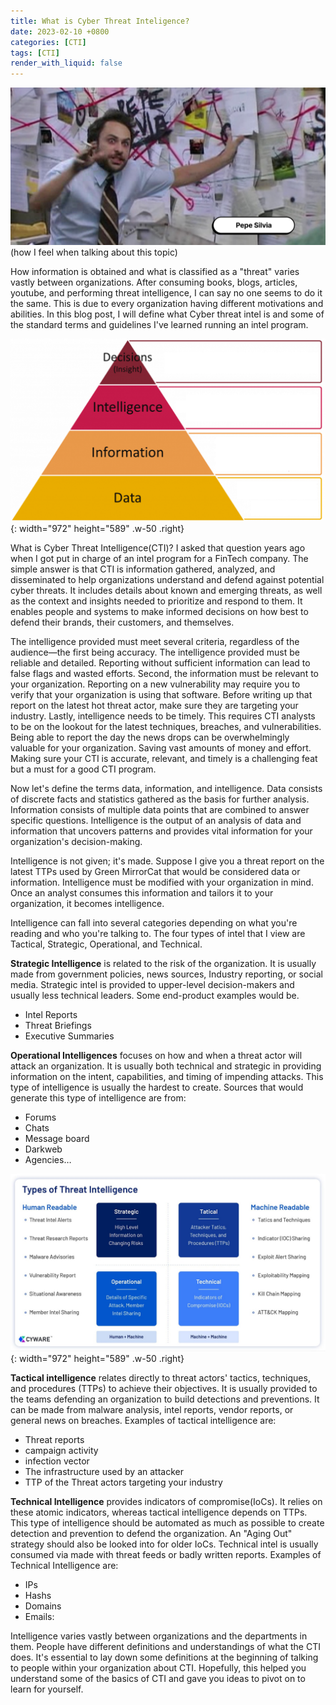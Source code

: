 ```yaml
---
title: What is Cyber Threat Inteligence?
date: 2023-02-10 +0800
categories: [CTI]
tags: [CTI]
render_with_liquid: false
---
```

![Picture](/assets/images/pepesilva.png)
(how I feel when talking about this topic)

How information is obtained and what is classified as a "threat" varies vastly between organizations. After consuming books, blogs, articles, youtube, and performing threat intelligence, I can say no one seems to do it the same. This is due to every organization having different motivations and abilities. In this blog post, I will define what Cyber threat intel is and some of the standard terms and guidelines I've learned running an intel program. 

![Picture](/assets/images/d2d.png){: width="972" height="589" .w-50 .right}

What is Cyber Threat Intelligence(CTI)? I asked that question years ago when I got put in charge of an intel program for a FinTech company. The simple answer is that CTI is information gathered, analyzed, and disseminated to help organizations understand and defend against potential cyber threats. It includes details about known and emerging threats, as well as the context and insights needed to prioritize and respond to them. It enables people and systems to make informed decisions on how best to defend their brands, their customers, and themselves.

The intelligence provided must meet several criteria, regardless of the audience—the first being accuracy. The intelligence provided must be reliable and detailed. Reporting without sufficient information can lead to false flags and wasted efforts. Second, the information must be relevant to your organization. Reporting on a new vulnerability may require you to verify that your organization is using that software. Before writing up that report on the latest hot threat actor, make sure they are targeting your industry. Lastly, intelligence needs to be timely. This requires CTI analysts to be on the lookout for the latest techniques, breaches, and vulnerabilities. Being able to report the day the news drops can be overwhelmingly valuable for your organization. Saving vast amounts of money and effort. Making sure your CTI is accurate, relevant, and timely is a challenging feat but a must for a good CTI program. 

Now let's define the terms data, information, and intelligence. Data consists of discrete facts and statistics gathered as the basis for further analysis. Information consists of multiple data points that are combined to answer specific questions. Intelligence is the output of an analysis of data and information that uncovers patterns and provides vital information for your organization's decision-making.

Intelligence is not given; it's made. Suppose I give you a threat report on the latest TTPs used by Green MirrorCat that would be considered data or information. Intelligence must be modified with your organization in mind. Once an analyst consumes this information and tailors it to your organization, it becomes intelligence. 

Intelligence can fall into several categories depending on what you're reading and who you're talking to. The four types of intel that I view are Tactical, Strategic, Operational, and Technical. 

**Strategic Intelligence** is related to the risk of the organization. It is usually made from government policies, news sources, Industry reporting, or social media. Strategic intel is provided to upper-level decision-makers and usually less technical leaders. Some end-product examples would be. 
* Intel Reports
* Threat Briefings
* Executive Summaries 

**Operational Intelligences** focuses on how and when a threat actor will attack an organization. It is usually both technical and strategic in providing information on the intent, capabilities, and timing of impending attacks. This type of intelligence is usually the hardest to create. Sources that would generate this type of intelligence are from:
* Forums
* Chats
* Message board
* Darkweb
* Agencies…

![Desktop View](/assets/images/typesintel.jpg){: width="972" height="589" .w-50 .right}

**Tactical intelligence** relates directly to threat actors' tactics, techniques, and procedures (TTPs) to achieve their objectives. It is usually provided to the teams defending an organization to build detections and preventions. It can be made from malware analysis, intel reports, vendor reports, or general news on breaches. Examples of tactical intelligence are: 
* Threat reports 
* campaign activity
* infection vector
* The infrastructure used by an attacker
* TTP of the Threat actors targeting your industry

**Technical Intelligence** provides indicators of compromise(IoCs). It relies on these atomic indicators, whereas tactical intelligence depends on TTPs. This type of intelligence should be automated as much as possible to create detection and prevention to defend the organization. An "Aging Out" strategy should also be looked into for older IoCs. Technical intel is usually consumed via made with threat feeds or badly written reports. 
Examples of Technical Intelligence are:
* IPs
* Hashs
* Domains
* Emails:


Intelligence varies vastly between organizations and the departments in them. People have different definitions and understandings of what the CTI does. It's essential to lay down some definitions at the beginning of talking to people within your organization about CTI. Hopefully, this helped you understand some of the basics of CTI and gave you ideas to pivot on to learn for yourself. 



